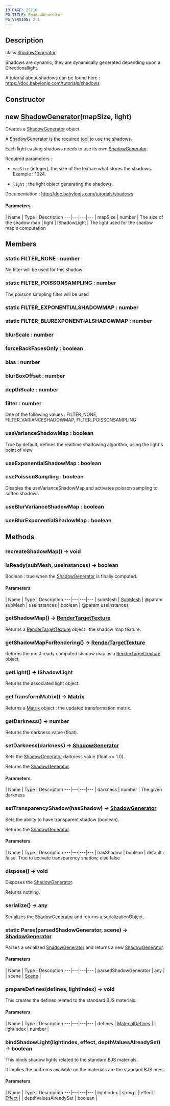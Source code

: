 ```yaml
---
ID_PAGE: 25210
PG_TITLE: ShadowGenerator
PG_VERSION: 2.1
---
```

## Description

class [ShadowGenerator](/classes/3.0/ShadowGenerator)

Shadows are dynamic, they are dynamically generated depending upon a Directionallight.

A tutorial about shadows can be found here : https://doc.babylonjs.com/tutorials/shadows

## Constructor

## new [ShadowGenerator](/classes/3.0/ShadowGenerator)(mapSize, light)

Creates a [ShadowGenerator](/classes/3.0/ShadowGenerator) object.

A [ShadowGenerator](/classes/3.0/ShadowGenerator) is the required tool to use the shadows.

Each light casting shadows needs to use its own [ShadowGenerator](/classes/3.0/ShadowGenerator).

Required parameters :

-  `mapSize` (integer), the size of the texture what stores the shadows. Example : 1024.

- `light` : the light object generating the shadows.

Documentation : http://doc.babylonjs.com/tutorials/shadows

#### Parameters
 | Name | Type | Description
---|---|---|---
 | mapSize | number |      The size of the shadow map
 | light | IShadowLight |      The light used for the shadow map's computation
## Members

### static FILTER_NONE : number

No filter will be used for this shadow

### static FILTER_POISSONSAMPLING : number

The poisson sampling filter will be used

### static FILTER_EXPONENTIALSHADOWMAP : number



### static FILTER_BLUREXPONENTIALSHADOWMAP : number



### blurScale : number



### forceBackFacesOnly : boolean



### bias : number



### blurBoxOffset : number



### depthScale : number



### filter : number

One of the following values : FILTER_NONE, FILTER_VARIANCESHADOWMAP, FILTER_POISSONSAMPLING

### useVarianceShadowMap : boolean

True by default, defines the realtime shadowing algorithm, using the light's point of view

### useExponentialShadowMap : boolean



### usePoissonSampling : boolean

Disables the useVarianceShadowMap and activates poisson sampling to soften shadows

### useBlurVarianceShadowMap : boolean



### useBlurExponentialShadowMap : boolean



## Methods

### recreateShadowMap() &rarr; void


### isReady(subMesh, useInstances) &rarr; boolean

Boolean : true when the [ShadowGenerator](/classes/3.0/ShadowGenerator) is finally computed.

#### Parameters
 | Name | Type | Description
---|---|---|---
 | subMesh | [SubMesh](/classes/3.0/SubMesh) |      @param subMesh
 | useInstances | boolean |      @param useInstances
### getShadowMap() &rarr; [RenderTargetTexture](/classes/3.0/RenderTargetTexture)

Returns a [RenderTargetTexture](/classes/3.0/RenderTargetTexture) object : the shadow map texture.
### getShadowMapForRendering() &rarr; [RenderTargetTexture](/classes/3.0/RenderTargetTexture)

Returns the most ready computed shadow map as a [RenderTargetTexture](/classes/3.0/RenderTargetTexture) object.
### getLight() &rarr; IShadowLight

Returns the associated light object.
### getTransformMatrix() &rarr; [Matrix](/classes/3.0/Matrix)

Returns a [Matrix](/classes/3.0/Matrix) object : the updated transformation matrix.
### getDarkness() &rarr; number

Returns the darkness value (float).
### setDarkness(darkness) &rarr; [ShadowGenerator](/classes/3.0/ShadowGenerator)

Sets the [ShadowGenerator](/classes/3.0/ShadowGenerator) darkness value (float <= 1.0).

Returns the [ShadowGenerator](/classes/3.0/ShadowGenerator).

#### Parameters
 | Name | Type | Description
---|---|---|---
 | darkness | number |      The given darkness

### setTransparencyShadow(hasShadow) &rarr; [ShadowGenerator](/classes/3.0/ShadowGenerator)

Sets the ability to have transparent shadow (boolean).

Returns the [ShadowGenerator](/classes/3.0/ShadowGenerator).

#### Parameters
 | Name | Type | Description
---|---|---|---
 | hasShadow | boolean |      default : false. True to activate transparency shadow, else false

### dispose() &rarr; void

Disposes the [ShadowGenerator](/classes/3.0/ShadowGenerator).

Returns nothing.
### serialize() &rarr; any

Serializes the [ShadowGenerator](/classes/3.0/ShadowGenerator) and returns a serializationObject.
### static Parse(parsedShadowGenerator, scene) &rarr; [ShadowGenerator](/classes/3.0/ShadowGenerator)

Parses a serialized [ShadowGenerator](/classes/3.0/ShadowGenerator) and returns a new [ShadowGenerator](/classes/3.0/ShadowGenerator).

#### Parameters
 | Name | Type | Description
---|---|---|---
 | parsedShadowGenerator | any |    
 | scene | [Scene](/classes/3.0/Scene) |    
### prepareDefines(defines, lightIndex) &rarr; void

This creates the defines related to the standard BJS materials.

#### Parameters
 | Name | Type | Description
---|---|---|---
 | defines | [MaterialDefines](/classes/3.0/MaterialDefines) | 
 | lightIndex | number | 
### bindShadowLight(lightIndex, effect, depthValuesAlreadySet) &rarr; boolean

This binds shadow lights related to the standard BJS materials.

It implies the unifroms available on the materials are the standard BJS ones.

#### Parameters
 | Name | Type | Description
---|---|---|---
 | lightIndex | string | 
 | effect | [Effect](/classes/3.0/Effect) | 
 | depthValuesAlreadySet | boolean | 
